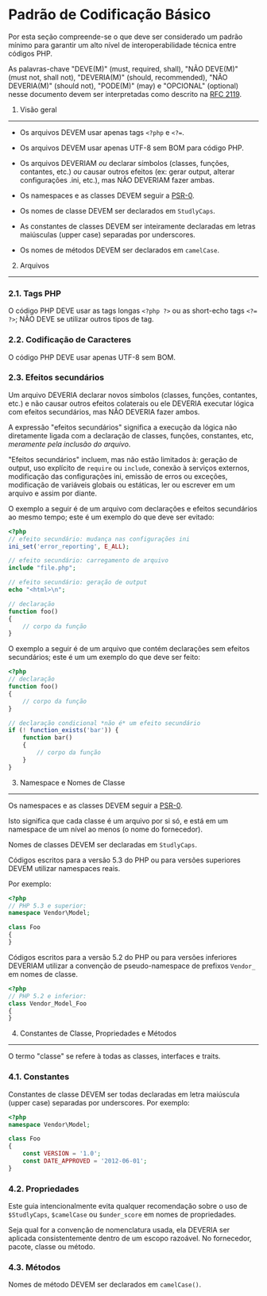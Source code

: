 Padrão de Codificação Básico
============================

Por esta seção compreende-se o que deve ser considerado um padrão mínimo para garantir um alto nível de interoperabilidade técnica entre códigos PHP.

As palavras-chave "DEVE(M)" (must, required, shall), "NÃO DEVE(M)" (must not, shall not), "DEVERIA(M)" (should, recommended), "NÃO DEVERIA(M)" (should not), "PODE(M)" (may) e "OPCIONAL" (optional) nesse documento devem ser interpretadas como descrito na [RFC 2119](http://www.ietf.org/rfc/rfc2119.txt).


1. Visão geral
--------------

- Os arquivos DEVEM usar apenas tags `<?php` e `<?=`.

- Os arquivos DEVEM usar apenas UTF-8 sem BOM para código PHP.

- Os arquivos DEVERIAM _ou_ declarar símbolos (classes, funções, contantes, etc.) _ou_ causar outros efeitos (ex: gerar output, alterar configurações .ini, etc.), mas NÃO DEVERIAM fazer ambas.

- Os namespaces e as classes DEVEM seguir a [PSR-0](https://github.com/php-fig/fig-standards/blob/master/accepted/PSR-0.md).

- Os nomes de classe DEVEM ser declarados em `StudlyCaps`.

- As constantes de classes DEVEM ser inteiramente declaradas em letras maiúsculas (upper case) separadas por underscores.

- Os nomes de métodos DEVEM ser declarados em `camelCase`.


2. Arquivos
-----------

### 2.1. Tags PHP

O código PHP DEVE usar as tags longas `<?php ?>` ou as short-echo tags `<?= ?>`; NÃO DEVE se utilizar outros tipos de tag.

### 2.2. Codificação de Caracteres

O código PHP DEVE usar apenas UTF-8 sem BOM.

### 2.3. Efeitos secundários

Um arquivo DEVERIA declarar novos símbolos (classes, funções, contantes, etc.) e não causar outros efeitos colaterais ou ele DEVERIA executar lógica com efeitos secundários, mas NÃO DEVERIA fazer ambos.

A expressão "efeitos secundários" significa a execução da lógica não diretamente ligada com a declaração de classes, funções, constantes, etc, _meramente pela inclusão do arquivo_.

"Efeitos secundários" incluem, mas não estão limitados à: geração de output, uso explícito de `require` ou `include`, conexão à serviços externos, modificação das configurações ini, emissão de erros ou exceções, modificação de variáveis ​​globais ou estáticas,
ler ou escrever em um arquivo e assim por diante.

O exemplo a seguir é de um arquivo com declarações e efeitos secundários ao mesmo tempo; este é um exemplo do que deve ser evitado:

```php
<?php
// efeito secundário: mudança nas configurações ini
ini_set('error_reporting', E_ALL);

// efeito secundário: carregamento de arquivo
include "file.php";

// efeito secundário: geração de output
echo "<html>\n";

// declaração
function foo()
{
    // corpo da função
}
```

O exemplo a seguir é de um arquivo que contém declarações sem efeitos secundários; este é um um exemplo do que deve ser feito:

```php
<?php
// declaração
function foo()
{
    // corpo da função
}

// declaração condicional *não é* um efeito secundário
if (! function_exists('bar')) {
    function bar()
    {
        // corpo da função
    }
}
```


3. Namespace e Nomes de Classe
------------------------------

Os namespaces e as classes DEVEM seguir a [PSR-0](https://github.com/php-fig/fig-standards/blob/master/accepted/PSR-0.md).

Isto significa que cada classe é um arquivo por si só, e está em um namespace de um nível ao menos (o nome do fornecedor).

Nomes de classes DEVEM ser declaradas em `StudlyCaps`.

Códigos escritos para a versão 5.3 do PHP ou para versões superiores DEVEM utilizar namespaces reais.

Por exemplo:

```php
<?php
// PHP 5.3 e superior:
namespace Vendor\Model;

class Foo
{
}
```

Códigos escritos para a versão 5.2 do PHP ou para versões inferiores DEVERIAM utilizar a convenção de pseudo-namespace de prefixos `Vendor_` em nomes de classe.

```php
<?php
// PHP 5.2 e inferior:
class Vendor_Model_Foo
{
}
```

4. Constantes de Classe, Propriedades e Métodos
-----------------------------------------------

O termo "classe" se refere à todas as classes, interfaces e traits.

### 4.1. Constantes

Constantes de classe DEVEM ser todas declaradas em letra maiúscula (upper case) separadas por underscores. Por exemplo:
```php
<?php
namespace Vendor\Model;

class Foo
{
    const VERSION = '1.0';
    const DATE_APPROVED = '2012-06-01';
}
```

### 4.2. Propriedades

Este guia intencionalmente evita qualquer recomendação sobre o uso de `$StudlyCaps`, `$camelCase` ou `$under_score` em nomes de propriedades.

Seja qual for a convenção de nomenclatura usada, ela DEVERIA ser aplicada consistentemente dentro de um escopo razoável. No fornecedor, pacote, classe ou método.

### 4.3. Métodos

Nomes de método DEVEM ser declarados em `camelCase()`.
